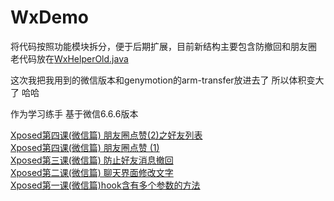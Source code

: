 # WxDemo

将代码按照功能模块拆分，便于后期扩展，目前新结构主要包含防撤回和朋友圈  
老代码放在[WxHelperOld.java](https://github.com/KingZD/WxDemo/blob/master/demo/app/src/main/java/com/zed/xposed/demo/WxHelperOld.java)

这次我把我用到的微信版本和genymotion的arm-transfer放进去了 所以体积变大了 哈哈

作为学习练手 基于微信6.6.6版本

[Xposed第四课(微信篇) 朋友圈点赞(2)之好友列表](https://www.jianshu.com/p/9330efe26dcc)  
[Xposed第四课(微信篇) 朋友圈点赞 (1)](https://www.jianshu.com/p/88f70b8597fc)  
[Xposed第三课(微信篇) 防止好友消息撤回](https://www.jianshu.com/p/bcaf069ec9e5)  
[Xposed第二课(微信篇) 聊天界面修改文字](https://www.jianshu.com/p/cde3cc4851c8)  
[Xposed第一课(微信篇)hook含有多个参数的方法](https://www.jianshu.com/p/c730b5e0c150)
